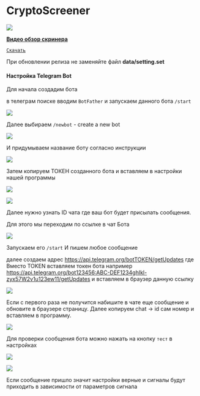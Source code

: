 # CryptoScreener

[![](https://raw.githubusercontent.com/alex290/CryptoScreener/main/imghelp/scr.png)](https://www.youtube.com/channel/UCiSd7JTmnbap0tVrPlf-Dew)

[**Видео обзор скринера**](https://youtu.be/5Oa0iQE0sJk "#### **Видео обзор скринера**")

[`Скачать`](https://github.com/alex290/CryptoScreener/releases/download/0.1.3-beta/CryptoScreener.zip "`Скачать`")

При обновлении релиза не заменяйте файл **data/setting.set**


#### Настройка Telegram Bot

Для начала создадим бота

в телеграм поиске вводим `BotFather` и запускаем данного бота `/start`

![](https://raw.githubusercontent.com/alex290/CryptoScreener/main/imghelp/bot-001.jpg)

Далее выбираем `/newbot` - create a new bot

![](https://raw.githubusercontent.com/alex290/CryptoScreener/main/imghelp/bot002.png)

И придумываем название боту согласно инструкции

![](https://raw.githubusercontent.com/alex290/CryptoScreener/main/imghelp/bot003.png)

Затем копируем ТОКЕН созданного бота и вставляем в настройки нашей программы

![](https://raw.githubusercontent.com/alex290/CryptoScreener/main/imghelp/bot004.png)

![](https://raw.githubusercontent.com/alex290/CryptoScreener/main/imghelp/bot005.png)

Далее нужно узнать ID чата где ваш бот будет присылать сообщения.

Для этого мы переходим по ссылке в чат Бота

![](https://raw.githubusercontent.com/alex290/CryptoScreener/main/imghelp/bot006.png)

Запускаем его `/start` И пишем любое сообщение

далее создаем адрес https://api.telegram.org/botTOKEN/getUpdates где Вместо TOKEN вставляем токен бота например https://api.telegram.org/bot123456:ABC-DEF1234ghIkl-zyx57W2v1u123ew11/getUpdates и  вставляем в браузер данную ссылку

![](https://raw.githubusercontent.com/alex290/CryptoScreener/main/imghelp/bot007.png)

Если с первого раза не получится набишите в чате еще сообщение и обновите в браузере страницу. Далее копируем chat -> id сам номер и вставляем в программу.

![](https://raw.githubusercontent.com/alex290/CryptoScreener/main/imghelp/bot008.png)

Для проверки сообщения бота можно нажать на кнопку `тест` в настройках

![](https://raw.githubusercontent.com/alex290/CryptoScreener/main/imghelp/bot009.png)

![](https://raw.githubusercontent.com/alex290/CryptoScreener/main/imghelp/bot010.png)

Если сообщение пришло значит настройки верные и сигналы будут приходить в зависимости от параметров сигнала
